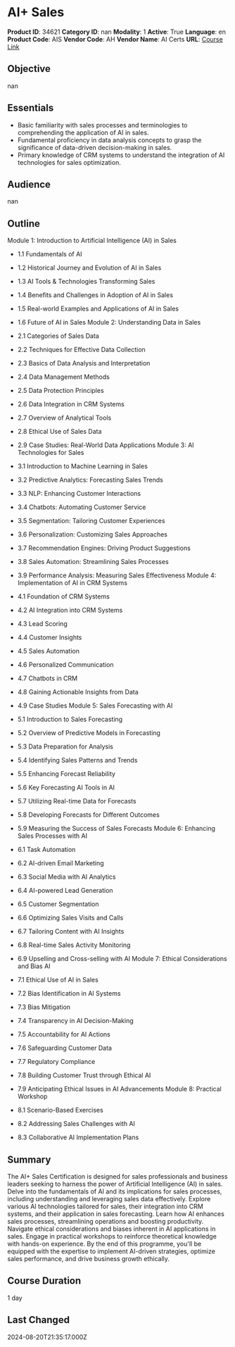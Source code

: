 # AI+ Sales

**Product ID**: 34621
**Category ID**: nan
**Modality**: 1
**Active**: True
**Language**: en
**Product Code**: AIS
**Vendor Code**: AH
**Vendor Name**: AI Certs
**URL**: [Course Link](https://www.fastlaneus.com/course/ah-ais)

## Objective
nan

## Essentials
- Basic familiarity with sales processes and terminologies to comprehending the application of AI in sales.
- Fundamental proficiency in data analysis concepts to grasp the significance of data-driven decision-making in sales.
- Primary knowledge of CRM systems to understand the integration of AI technologies for sales optimization.

## Audience
nan

## Outline
Module 1: Introduction to Artificial Intelligence (AI) in Sales


- 1.1 Fundamentals of AI
- 1.2 Historical Journey and Evolution of AI in Sales
- 1.3 AI Tools & Technologies Transforming Sales
- 1.4 Benefits and Challenges in Adoption of AI in Sales
- 1.5 Real-world Examples and Applications of AI in Sales
- 1.6 Future of AI in Sales
Module 2: Understanding Data in Sales


- 2.1 Categories of Sales Data
- 2.2 Techniques for Effective Data Collection
- 2.3 Basics of Data Analysis and Interpretation
- 2.4 Data Management Methods
- 2.5 Data Protection Principles
- 2.6 Data Integration in CRM Systems
- 2.7 Overview of Analytical Tools
- 2.8 Ethical Use of Sales Data
- 2.9 Case Studies: Real-World Data Applications
Module 3: AI Technologies for Sales


- 3.1 Introduction to Machine Learning in Sales
- 3.2 Predictive Analytics: Forecasting Sales Trends
- 3.3 NLP: Enhancing Customer Interactions
- 3.4 Chatbots: Automating Customer Service
- 3.5 Segmentation: Tailoring Customer Experiences
- 3.6 Personalization: Customizing Sales Approaches
- 3.7 Recommendation Engines: Driving Product Suggestions
- 3.8 Sales Automation: Streamlining Sales Processes
- 3.9 Performance Analysis: Measuring Sales Effectiveness
Module 4: Implementation of AI in CRM Systems


- 4.1 Foundation of CRM Systems
- 4.2 AI Integration into CRM Systems
- 4.3 Lead Scoring
- 4.4 Customer Insights
- 4.5 Sales Automation
- 4.6 Personalized Communication
- 4.7 Chatbots in CRM
- 4.8 Gaining Actionable Insights from Data
- 4.9 Case Studies
Module 5: Sales Forecasting with AI


- 5.1 Introduction to Sales Forecasting
- 5.2 Overview of Predictive Models in Forecasting
- 5.3 Data Preparation for Analysis
- 5.4 Identifying Sales Patterns and Trends
- 5.5 Enhancing Forecast Reliability
- 5.6 Key Forecasting AI Tools in AI
- 5.7 Utilizing Real-time Data for Forecasts
- 5.8 Developing Forecasts for Different Outcomes
- 5.9 Measuring the Success of Sales Forecasts
Module 6: Enhancing Sales Processes with AI


- 6.1 Task Automation
- 6.2 AI-driven Email Marketing
- 6.3 Social Media with AI Analytics
- 6.4 AI-powered Lead Generation
- 6.5 Customer Segmentation
- 6.6 Optimizing Sales Visits and Calls
- 6.7 Tailoring Content with AI Insights
- 6.8 Real-time Sales Activity Monitoring
- 6.9 Upselling and Cross-selling with AI
Module 7: Ethical Considerations and Bias AI


- 7.1 Ethical Use of AI in Sales
- 7.2 Bias Identification in AI Systems
- 7.3 Bias Mitigation
- 7.4 Transparency in AI Decision-Making
- 7.5 Accountability for AI Actions
- 7.6 Safeguarding Customer Data
- 7.7 Regulatory Compliance
- 7.8 Building Customer Trust through Ethical AI
- 7.9 Anticipating Ethical Issues in AI Advancements
Module 8: Practical Workshop


- 8.1 Scenario-Based Exercises
- 8.2 Addressing Sales Challenges with AI
- 8.3 Collaborative AI Implementation Plans

## Summary
The AI+ Sales Certification is designed for sales professionals and business leaders seeking to harness the power of Artificial Intelligence (AI) in sales. Delve into the fundamentals of AI and its implications for sales processes, including understanding and leveraging sales data effectively. Explore various AI technologies tailored for sales, their integration into CRM systems, and their application in sales forecasting. Learn how AI enhances sales processes, streamlining operations and boosting productivity. Navigate ethical considerations and biases inherent in AI applications in sales. Engage in practical workshops to reinforce theoretical knowledge with hands-on experience. By the end of this programme, you'll be equipped with the expertise to implement AI-driven strategies, optimize sales performance, and drive business growth ethically.

## Course Duration
1 day

## Last Changed
2024-08-20T21:35:17.000Z
